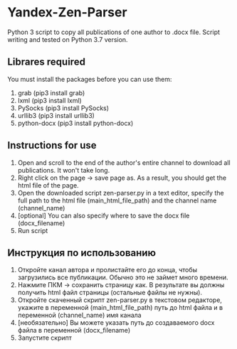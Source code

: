 # Yandex-Zen-Parser
Python 3 script to copy all publications of one author to .docx file. Script writing and tested on Python 3.7 version.

## Librares required
You must install the packages before you can use them:
  1) grab (pip3 install grab) 
  2) lxml (pip3 install lxml)
  3) PySocks (pip3 install PySocks)
  4) urllib3 (pip3 install urllib3)
  5) python-docx (pip3 install python-docx)

## Instructions for use
  1) Open and scroll to the end of the author's entire channel to download all publications. It won't take long.
  2) Right click on the page -> save page as. As a result, you should get the html file of the page.
  3) Open the downloaded script zen-parser.py in a text editor, specify the full path to the html file (main_html_file_path) and the channel name (channel_name)
  4) [optional] You can also specify where to save the docx file (docx_filename)
  5) Run script
  
## Инструкция по использованию
  1) Откройте канал автора и пролистайте его до конца, чтобы загрузились все публикации. Обычно это не займет много времени.
  2) Нажмите ПКМ -> сохранить страницу как. В результате вы должны получить html файл страницы (остальные файлы не нужны).
  3) Откройте скаченный скрипт zen-parser.py в текстовом редакторе, укажите в переменной (main_html_file_path) путь до html файла и в переменной (channel_name) имя канала
  4) [необязательно] Вы можете указать путь до создаваемого docx файла в переменной (docx_filename)
  5) Запустите скрипт
